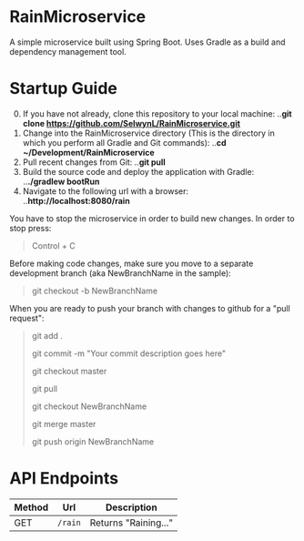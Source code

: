 # RainMicroservice
A simple microservice built using Spring Boot. Uses Gradle as a build and dependency management tool.

# Startup Guide
0. If you have not already, clone this repository to your local machine:
..**git clone https://github.com/SelwynL/RainMicroservice.git**
1. Change into the RainMicroservice directory (This is the directory in which you perform all Gradle and Git commands):
..**cd ~/Development/RainMicroservice**
2. Pull recent changes from Git:
..**git pull**
3. Build the source code and deploy the application with Gradle:
..**./gradlew bootRun**
4. Navigate to the following url with a browser:
..**http://localhost:8080/rain**

You have to stop the microservice in order to build new changes. In order to stop press:
>Control + C

Before making code changes, make sure you move to a separate development branch (aka NewBranchName in the sample):
>git checkout -b NewBranchName

When you are ready to push your branch with changes to github for a "pull request":
>git add .
>
>git commit -m "Your commit description goes here"
>
>git checkout master
>
>git pull
>
>git checkout NewBranchName
>
>git merge master
>
>git push origin NewBranchName

# API Endpoints

| Method  | Url             | Description                        |
|---------|-----------------| -----------------------------------|
| GET     | `/rain`         | Returns "Raining..."               |
